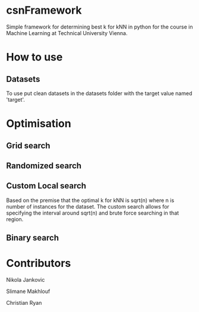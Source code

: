 # csnFramework

Simple framework for determining best k for kNN in python for the course in Machine Learning at Technical University Vienna.

# How to use

## Datasets

To use put clean datasets in the datasets folder with the target value named 'target'.

# Optimisation

## Grid search

## Randomized search

## Custom Local search

Based on the premise that the optimal k for kNN is sqrt(n) where n is number of instances for the dataset. The custom search allows for specifying the interval around sqrt(n) and brute force searching in that region.

## Binary search

# Contributors

Nikola Jankovic

Slimane Makhlouf

Christian Ryan
